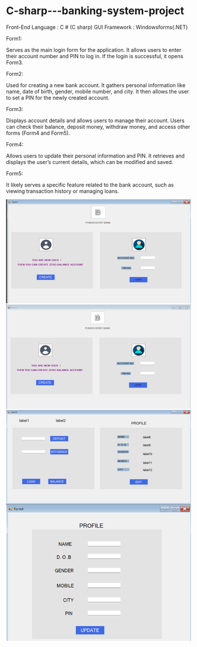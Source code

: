 # C-sharp---banking-system-project
Front-End Language : C # (C sharp)    GUI Framework : Windowsforms(.NET)

Form1:

   Serves as the main login form for the application.
   It allows users to enter their account number and PIN to log in.
   If the login is successful, it opens Form3.

Form2:

  Used for creating a new bank account.
  It gathers personal information like name, date of birth, gender, mobile number, and city.
  It then allows the user to set a PIN for the newly created account.

Form3:

  Displays account details and allows users to manage their account.
  Users can check their balance, deposit money, withdraw money, and access other forms (Form4 and Form5).

Form4:

  Allows users to update their personal information and PIN.
  It retrieves and displays the user’s current details, which can be modified and saved.

Form5:

   It likely serves a specific feature related to the bank account, such as viewing transaction history or managing loans.

![Form 1](images/form1.png)
![Form 2](images/form2.png)
![Form 3](images/form3.png)
![Form 4](images/form4.png)
